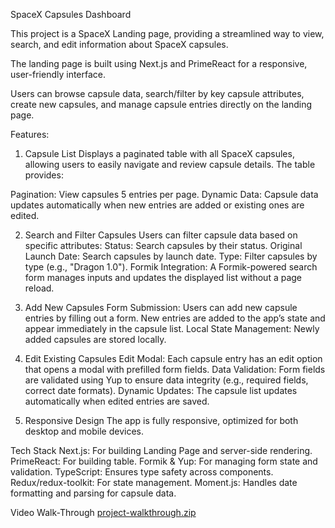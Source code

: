 SpaceX Capsules Dashboard

This project is a SpaceX Landing page, providing a streamlined way to view, search, and edit information about SpaceX capsules.

The landing page is built using Next.js and PrimeReact for a responsive, user-friendly interface.

Users can browse capsule data, search/filter by key capsule attributes, create new capsules, and manage capsule entries directly on the landing page.

Features:

1. Capsule List
   Displays a paginated table with all SpaceX capsules, allowing users to easily navigate and review capsule details. The table provides:

Pagination: View capsules 5 entries per page.
Dynamic Data: Capsule data updates automatically when new entries are added or existing ones are edited.

2. Search and Filter Capsules
   Users can filter capsule data based on specific attributes:
   Status: Search capsules by their status.
   Original Launch Date: Search capsules by launch date.
   Type: Filter capsules by type (e.g., "Dragon 1.0").
   Formik Integration: A Formik-powered search form manages inputs and updates the displayed list without a page reload.

3. Add New Capsules
   Form Submission: Users can add new capsule entries by filling out a form. New entries are added to the app’s state and appear immediately in the capsule list.
   Local State Management: Newly added capsules are stored locally.

4. Edit Existing Capsules
   Edit Modal: Each capsule entry has an edit option that opens a modal with prefilled form fields.
   Data Validation: Form fields are validated using Yup to ensure data integrity (e.g., required fields, correct date formats).
   Dynamic Updates: The capsule list updates automatically when edited entries are saved.

5. Responsive Design
   The app is fully responsive, optimized for both desktop and mobile devices.

Tech Stack
Next.js: For building Landing Page and server-side rendering.
PrimeReact: For building table.
Formik & Yup: For managing form state and validation.
TypeScript: Ensures type safety across components.
Redux/redux-toolkit: For state management.
Moment.js: Handles date formatting and parsing for capsule data.

Video Walk-Through
[project-walkthrough.zip](https://github.com/user-attachments/files/17549335/project-walkthrough.zip)
